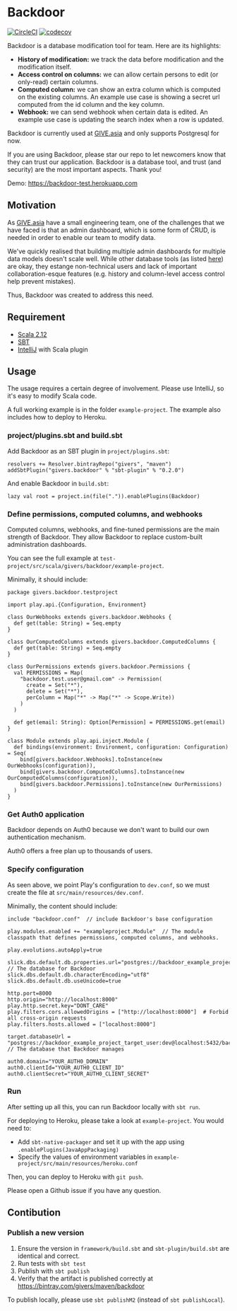 Backdoor
=================

[![CircleCI](https://circleci.com/gh/GIVESocialMovement/backdoor.svg?style=svg&circle-token=5a6a8be56d280b635d32252c95eed90a5f87a44e)](https://circleci.com/gh/GIVESocialMovement/backdoor)
[![codecov](https://codecov.io/gh/GIVESocialMovement/backdoor/branch/master/graph/badge.svg?token=DmQ8nPCjKF)](https://codecov.io/gh/GIVESocialMovement/backdoor)

Backdoor is a database modification tool for team. Here are its highlights:

* __History of modification:__ we track the data before modification and the modification itself.
* __Access control on columns:__ we can allow certain persons to edit (or only-read) certain columns.
* __Computed column:__ we can show an extra column which is computed on the existing columns. An example use case is showing a secret url computed from the id column and the key column.
* __Webhook:__ we can send webhook when certain data is edited. An example use case is updating the search index when a row is updated.

Backdoor is currently used at [GIVE.asia](https://give.asia) and only supports Postgresql for now.

If you are using Backdoor, please star our repo to let newcomers know that they can trust our application. Backdoor is a database tool, and trust (and security) are the most important aspects. Thank you!

Demo: https://backdoor-test.herokuapp.com


Motivation
-----------

As [GIVE.asia](https://give.asia) have a small engineering team, one of the challenges that we have faced is that an admin dashboard, which is some form of CRUD, is needed in order to enable our team to modify data.

We've quickly realised that building multiple admin dashboards for multiple data models doesn't scale well. While other database tools (as listed [here](https://wiki.postgresql.org/wiki/Community_Guide_to_PostgreSQL_GUI_Tools#Postbird)) are okay, they estange non-technical users and lack of important collaboration-esque features (e.g. history and column-level access control help prevent mistakes).

Thus, Backdoor was created to address this need.


Requirement
------------

* [Scala 2.12](https://www.scala-lang.org/)
* [SBT](https://www.scala-sbt.org/)
* [IntelliJ](https://www.jetbrains.com/idea/) with Scala plugin


Usage
------

The usage requires a certain degree of involvement. Please use IntelliJ, so it's easy to modify Scala code.

A full working example is in the folder `example-project`. The example also includes how to deploy to Heroku.

### project/plugins.sbt and build.sbt

Add Backdoor as an SBT plugin in `project/plugins.sbt`:

```
resolvers += Resolver.bintrayRepo("givers", "maven")
addSbtPlugin("givers.backdoor" % "sbt-plugin" % "0.2.0")
```

And enable Backdoor in `build.sbt`:

```
lazy val root = project.in(file(".")).enablePlugins(Backdoor)
```


### Define permissions, computed columns, and webhooks

Computed columns, webhooks, and fine-tuned permissions are the main strength of Backdoor. They allow Backdoor to replace custom-built administration dashboards.

You can see the full example at `test-project/src/scala/givers/backdoor/example-project`.

Minimally, it should include:

```
package givers.backdoor.testproject

import play.api.{Configuration, Environment}

class OurWebhooks extends givers.backdoor.Webhooks {
  def get(table: String) = Seq.empty
}

class OurComputedColumns extends givers.backdoor.ComputedColumns {
  def get(table: String) = Seq.empty
}

class OurPermissions extends givers.backdoor.Permissions {
  val PERMISSIONS = Map(
    "backdoor.test.user@gmail.com" -> Permission(
      create = Set("*"),
      delete = Set("*"),
      perColumn = Map("*" -> Map("*" -> Scope.Write))
    )
  )

  def get(email: String): Option[Permission] = PERMISSIONS.get(email)
}

class Module extends play.api.inject.Module {
  def bindings(environment: Environment, configuration: Configuration) = Seq(
    bind[givers.backdoor.Webhooks].toInstance(new OurWebhooks(configuration)),
    bind[givers.backdoor.ComputedColumns].toInstance(new OurComputedColumns(configuration)),
    bind[givers.backdoor.Permissions].toInstance(new OurPermissions)
  )
}
```

### Get Auth0 application

Backdoor depends on Auth0 because we don't want to build our own authentication mechanism.

Auth0 offers a free plan up to thousands of users.


### Specify configuration

As seen above, we point Play's configuration to `dev.conf`, so we must create the file at `src/main/resources/dev.conf`.

Minimally, the content should include:

```
include "backdoor.conf"  // include Backdoor's base configuration

play.modules.enabled += "exampleproject.Module"  // The module classpath that defines permissions, computed columns, and webhooks.

play.evolutions.autoApply=true

slick.dbs.default.db.properties.url="postgres://backdoor_example_project_dev_user:dev@localhost:5432/backdoor_example_project_dev"  // The database for Backdoor
slick.dbs.default.db.characterEncoding="utf8"
slick.dbs.default.db.useUnicode=true

http.port=8000
http.origin="http://localhost:8000"
play.http.secret.key="DONT_CARE"
play.filters.cors.allowedOrigins = ["http://localhost:8000"]  # Forbid all cross-origin requests
play.filters.hosts.allowed = ["localhost:8000"]

target.databaseUrl = "postgres://backdoor_example_project_target_user:dev@localhost:5432/backdoor_example_project_target"  // The database that Backdoor manages

auth0.domain="YOUR_AUTH0_DOMAIN"
auth0.clientId="YOUR_AUTH0_CLIENT_ID"
auth0.clientSecret="YOUR_AUTH0_CLIENT_SECRET"
```

### Run

After setting up all this, you can run Backdoor locally with `sbt run`.

For deploying to Heroku, please take a look at `example-project`. You would need to:

* Add `sbt-native-packager` and set it up with the app using `.enablePlugins(JavaAppPackaging)`
* Specify the values of environment variables in `example-project/src/main/resources/heroku.conf`

Then, you can deploy to Heroku with `git push`.

Please open a Github issue if you have any question.


Contibution
------------

### Publish a new version

1. Ensure the version in `framework/build.sbt` and `sbt-plugin/build.sbt` are identical and correct.
2. Run tests with `sbt test`
3. Publish with `sbt publish`
4. Verify that the artifact is published correctly at https://bintray.com/givers/maven/backdoor

To publish locally, please use `sbt publishM2` (instead of `sbt publishLocal`).
